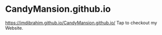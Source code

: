 # CandyMansion.github.io
https://imdibrahim.github.io/CandyMansion.github.io/ Tap to checkout my Website.
